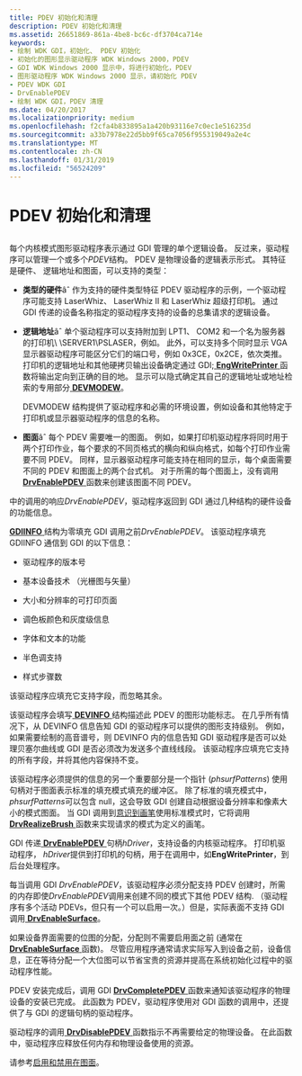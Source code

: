 ```yaml
---
title: PDEV 初始化和清理
description: PDEV 初始化和清理
ms.assetid: 26651869-861a-4be8-bc6c-df3704ca714e
keywords:
- 绘制 WDK GDI，初始化、 PDEV 初始化
- 初始化的图形显示驱动程序 WDK Windows 2000，PDEV
- GDI WDK Windows 2000 显示中，将进行初始化，PDEV
- 图形驱动程序 WDK Windows 2000 显示，请初始化 PDEV
- PDEV WDK GDI
- DrvEnablePDEV
- 绘制 WDK GDI，PDEV 清理
ms.date: 04/20/2017
ms.localizationpriority: medium
ms.openlocfilehash: f2cfa4b833895a1a420b93116e7c0ec1e516235d
ms.sourcegitcommit: a33b7978e22d5bb9f65ca7056f955319049a2e4c
ms.translationtype: MT
ms.contentlocale: zh-CN
ms.lasthandoff: 01/31/2019
ms.locfileid: "56524209"
---
```

# <a name="pdev-initialization-and-cleanup"></a>PDEV 初始化和清理


## <span id="ddk_pdev_initialization_and_cleanup_gg"></span><span id="DDK_PDEV_INITIALIZATION_AND_CLEANUP_GG"></span>


每个内核模式图形驱动程序表示通过 GDI 管理的单个逻辑设备。 反过来，驱动程序可以管理一个或多个*PDEV*结构。 PDEV 是物理设备的逻辑表示形式。 其特征是硬件、 逻辑地址和图面，可以支持的类型：

-   **类型的硬件**âˆ 作为支持的硬件类型特征 PDEV 驱动程序的示例，一个驱动程序可能支持 LaserWhiz、 LaserWhiz II 和 LaserWhiz 超级打印机。 通过 GDI 传递的设备名称指定的驱动程序支持的设备的总集请求的逻辑设备。

-   **逻辑地址**âˆ 单个驱动程序可以支持附加到 LPT1、 COM2 和一个名为服务器的打印机\\ \\SERVER1\\PSLASER，例如。 此外，可以支持多个同时显示 VGA 显示器驱动程序可能区分它们的端口号，例如 0x3CE，0x2CE，依次类推。 打印机的逻辑地址和其他硬拷贝输出设备确定通过 GDI;[ **EngWritePrinter** ](https://msdn.microsoft.com/library/windows/hardware/ff565467)函数将输出定向到正确的目的地。 显示可以隐式确定其自己的逻辑地址或地址检索的专用部分[ **DEVMODEW**](https://msdn.microsoft.com/library/windows/hardware/ff552837)。

    DEVMODEW 结构提供了驱动程序和必需的环境设置，例如设备和其他特定于打印机或显示器驱动程序的信息的名称。

-   **图面**âˆ 每个 PDEV 需要唯一的图面。 例如，如果打印机驱动程序将同时用于两个打印作业，每个要求的不同页格式的横向和纵向格式，如每个打印作业需要不同 PDEV。 同样，显示器驱动程序可能支持在相同的显示，每个桌面需要不同的 PDEV 和图面上的两个台式机。 对于所需的每个图面上，没有调用[ **DrvEnablePDEV** ](https://msdn.microsoft.com/library/windows/hardware/ff556211)函数来创建该图面不同 PDEV。

中的调用的响应*DrvEnablePDEV*，驱动程序返回到 GDI 通过几种结构的硬件设备的功能信息。

[ **GDIINFO** ](https://msdn.microsoft.com/library/windows/hardware/ff566484)结构为零填充 GDI 调用之前*DrvEnablePDEV*。 该驱动程序填充 GDIINFO 通信到 GDI 的以下信息：

-   驱动程序的版本号

-   基本设备技术 （光栅图与矢量）

-   大小和分辨率的可打印页面

-   调色板颜色和灰度级信息

-   字体和文本的功能

-   半色调支持

-   样式步骤数

该驱动程序应填充它支持字段，而忽略其余。

该驱动程序会填写[ **DEVINFO** ](https://msdn.microsoft.com/library/windows/hardware/ff552835)结构描述此 PDEV 的图形功能标志。 在几乎所有情况下，从 DEVINFO 信息告知 GDI 的驱动程序可以提供的图形支持级别。 例如，如果需要绘制的高音谱号，则 DEVINFO 内的信息告知 GDI 驱动程序是否可以处理贝塞尔曲线或 GDI 是否必须改为发送多个直线线段。 该驱动程序应填充它支持的所有字段，并将其他内容保持不变。

该驱动程序必须提供的信息的另一个重要部分是一个指针 (*phsurfPatterns*) 使用句柄对于图面表示标准的填充模式填充的缓冲区。 除了标准的填充模式中， *phsurfPatterns*可以包含 null，这会导致 GDI 创建自动根据设备分辨率和像素大小的模式图面。 当 GDI 调用到[意识到画笔](realizing-brushes.md)使用标准模式时，它将调用[ **DrvRealizeBrush** ](https://msdn.microsoft.com/library/windows/hardware/ff556273)函数来实现请求的模式为定义的画笔。

GDI 传递[ **DrvEnablePDEV** ](https://msdn.microsoft.com/library/windows/hardware/ff556211)句柄*hDriver*，支持设备的内核驱动程序。 打印机驱动程序， *hDriver*提供到打印机的句柄，用于在调用中，如**EngWritePrinter**，到后台处理程序。

每当调用 GDI *DrvEnablePDEV*，该驱动程序必须分配支持 PDEV 创建时，所需的内存即使*DrvEnablePDEV*调用来创建不同的模式下其他 PDEV 结构. （驱动程序有多个活动 PDEVs，但只有一个可以启用一次。）但是，实际表面不支持 GDI 调用[ **DrvEnableSurface**](https://msdn.microsoft.com/library/windows/hardware/ff556214)。

如果设备界面需要的位图的分配，分配则不需要启用面之前 (通常在[ **DrvEnableSurface** ](https://msdn.microsoft.com/library/windows/hardware/ff556214)函数)。 尽管应用程序通常请求实际写入到设备之前，设备信息，正在等待分配一个大位图可以节省宝贵的资源并提高在系统初始化过程中的驱动程序性能。

PDEV 安装完成后，调用 GDI [ **DrvCompletePDEV** ](https://msdn.microsoft.com/library/windows/hardware/ff556181)函数来通知该驱动程序的物理设备的安装已完成。 此函数为 PDEV，驱动程序使用对 GDI 函数的调用中，还提供了与 GDI 的逻辑句柄的驱动程序。

驱动程序的调用[ **DrvDisablePDEV** ](https://msdn.microsoft.com/library/windows/hardware/ff556198)函数指示不再需要给定的物理设备。 在此函数中，驱动程序应释放任何内存和物理设备使用的资源。

请参考[启用和禁用在图面](enabling-and-disabling-the-surface.md)。

 

 





